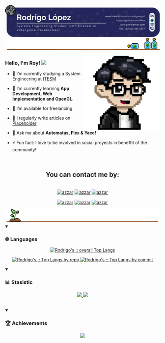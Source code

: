 <!-- INFO BANNER -->
<img src="./banner.png">

<!-- ABOUT ME SECTION -->
<img src = "./about_me_v2.png">

<a target="_blank" align="center">
  <img align="right" top="200" height="250" width="250" alt="Portrait" src="./Rodrigo.png">
</a>

<h3>
    Hello, I'm Roy!
    <a href="https://github.com/iiRoy" target="_self">
        <img src="https://media.giphy.com/media/hvRJCLFzcasrR4ia7z/giphy.gif" width="30">
    </a>
</h3>

- 🔭 I’m currently studying a System Engineering at <a href="https://tec.mx/" target="blank">ITESM</a>

- 🌱 I’m currently learning **App Development, Web Implementation and OpenGL.** 

- 🤝 I’m available for freelancing.

- 📝 I regularly write articles on [Placeholder](Placeholder)

- 💬 Ask me about **Automatas, Flex & Yacc!**

- ⚡ Fun fact: I love to be involved in social proyects in beneffit of the community!
<br>

<!-- CONTACT INFORMATION -->
<h2 align="center">
  You can contact me by:
</h2>
<p align="center">
<br/>
  <a href="https://www.linkedin.com/in/rodrigologu/" target="blank"><img align="center"
         src="https://img.shields.io/badge/linkedin-%231DA1F2.svg?style=for-the-badge&logo=linkedin&logoColor=white"
         alt="azzar" height="30"/></a>
  <a href="https://wa.me/+5212214644391" target="blank"><img align="center"
         src="https://img.shields.io/badge/whatsapp-4B7F1.svg?style=for-the-badge&logo=whatsapp&logoColor=white"
         alt="azzar" height="30"/></a>
  <a href="mailto:rock.gule@gmail.com" target="blank"><img align="center"
         src="https://img.shields.io/badge/gmail-EA4335.svg?style=for-the-badge&logo=gmail&logoColor=white"
         alt="azzar" height="30"/></a>
</p>
<p align="center">
  <a href="mailto:a01737437@tec.mx" target="blank"><img align="center"
         src="https://img.shields.io/badge/outlook-4267B2.svg?style=for-the-badge&logo=microsoft&logoColor=white"
         alt="azzar" height="30"/></a>
  <a href="https://instagram.com/rdglopz" target="blank"><img align="center"
         src="https://img.shields.io/badge/instagram-%23E4405F.svg?style=for-the-badge&logo=Instagram&logoColor=white"
         alt="azzar" height="30"/></a>
  <a href="https://twitter.com/rdglopz" target="blank"><img align="center"
         src="https://img.shields.io/badge/twitter-%23000000.svg?style=for-the-badge&logo=x&logoColor=white"
         alt="azzar" height="30"/></a>
<br>
</p>

<!-- ABOUT ME SECTION -->
<img src = "./Skills-stats.png">

<details open>
  <summary><h3>🌐 Languages</h3></summary>
            <p align="center">
        <a href="https://github.com/iiRoy/">
          <img width="45%" src="https://github-readme-stats.vercel.app/api/top-langs/?username=iiRoy&langs_count=10&theme=gruvbox&layout=compact&hide_border=true"
          alt="Rodrigo's :: overall Top Langs" /></a>
      </p>
        <p align="center">
          <a href="https://github.com/iiRoy/">
          <img width="45%" src="https://github-profile-summary-cards.vercel.app/api/cards/repos-per-language?username=iiRoy&theme=gruvbox&layout=compact&hide_border=true"
          alt="Rodrigo's :: Top Langs by repo" />
          <img width="45%" src="https://github-profile-summary-cards.vercel.app/api/cards/most-commit-language?username=iiRoy&theme=gruvbox&layout=compact&hide_border=true"
          alt="Rodrigo's :: Top Langs by commit" />
          </a>
        </p>
</details>

<details open>
  <summary><h3>📊 Stasistic</h3></summary>
        <p align="center">
          <a href="https://github.com/iiRoy/">
          <img width="49.5%" src="https://github-readme-stats.vercel.app/api?username=iiRoy&show_icons=true&theme=gruvbox&hide_border=true" />
          <img width="49.5%" src="https://github-readme-streak-stats.herokuapp.com/?user=iiRoy&theme=gruvbox&hide_border=true" />
          </a>
       </p>
     <br>
     </samp>
  </div>    
</details>

<details open>
  <summary><h3>🏆 Achievements</h3></summary>
        <p align="center">
          <a href="https://github.com/iiRoy/">
          <img width="100%" src="https://github-profile-trophy.vercel.app/?username=iiRoy&theme=gruvbox&no-bg=true" />
          </a>
       </p>
     <br>
     </samp>
  </div>    
</details>
